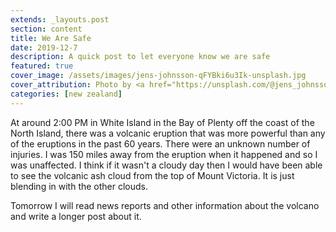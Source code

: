 ```yaml
---
extends: _layouts.post
section: content
title: We Are Safe
date: 2019-12-7
description: A quick post to let everyone know we are safe
featured: true
cover_image: /assets/images/jens-johnsson-qFYBki6u3Ik-unsplash.jpg
cover_attribution: Photo by <a href="https://unsplash.com/@jens_johnsson?utm_source=unsplash&utm_medium=referral&utm_content=creditCopyText">Jens Johnsson on Unsplash</a>
categories: [new zealand]
---
```


At around 2:00 PM in White Island in the Bay of Plenty off the coast of the North Island, there was a volcanic eruption that was more powerful than any of the eruptions in the past 60 years. There were an unknown number of injuries. I was 150 miles away from the eruption when it happened and so I was unaffected. I think if it wasn't a cloudy day then I would have been able to see the volcanic ash cloud from the top of Mount Victoria. It is just blending in with the other clouds. 

Tomorrow I will read news reports and other information about the volcano and write a longer post about it. 